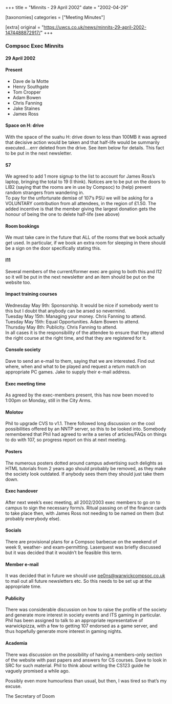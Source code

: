 +++
title = "Minnits - 29 April 2002"
date = "2002-04-29"

[taxonomies]
categories = ["Meeting Minutes"]

[extra]
original = "https://uwcs.co.uk/news/minnits-29-april-2002-1474488872917/"
+++

### Compsoc Exec Minnits

#### 29 April 2002

#### Present

  - Dave de la Motte
  - Henry Southgate
  - Tom Cropper
  - Adam Bowen
  - Chris Fanning
  - Jake Staines
  - James Ross

#### Space on H: drive

With the space of the suahu H: drive down to less than 100MB it was agreed that decisive action would be taken and that half-life would be summarily executed….errr deleted from the drive. See item below for details. This fact to be put in the next newsletter.

#### S7

We agreed to add 1 more signup to the list to account for James Ross’s laptop, bringing the total to 19 (I think). Notices are to be put on the doors to LIB2 (saying that the rooms are in use by Compsoc) to (help) prevent random strangers from wandering in.  
To pay for the unfortunate demise of 107’s PSU we will be asking for a VOLUNTARY contribution from all attendees, in the region of £1.50. The added incentive is that the member giving the largest donation gets the honour of being the one to delete half-life (see above)

#### Room bookings

We must take care in the future that ALL of the rooms that we book actually get used. In particular, if we book an extra room for sleeping in there should be a sign on the door specifically stating this.

#### I11

Several members of the current/former exec are going to both this and I12 so it will be put in the next newsletter and an item should be put on the website too.

#### Impact training courses

Wednesday May 9th: Sponsorship. It would be nice if somebody went to this but I doubt that anybody can be arsed so nevermind.  
Tuesday May 15th: Managing your money. Chris Fanning to attend.  
Tuesday May 15th: Equal Opportunities. Adam Bowen to attend.  
Thursday May 8th: Publicity. Chris Fanning to attend.  
In all cases it is the responsibility of the attendee to ensure that they attend the right course at the right time, and that they are registered for it.

#### Console society

Dave to send an e-mail to them, saying that we are interested. Find out where, when and what to be played and request a return match on appropriate PC games. Jake to supply their e-mail address.

#### Exec meeting time

As agreed by the exec-members present, this has now been moved to 1:00pm on Monday, still in the City Arms.

#### Molotov

Phil to upgrade CVS to v1.1. There followed long discussion on the cool possibilities offered by an NNTP server, so this to be looked into. Somebody remembered that Phil had agreed to write a series of articles/FAQs on things to do with 107, so progress report on this at next meeting.

#### Posters

The numerous posters dotted around campus advertising such delights as HTML tutorials from 2 years ago should probably be removed, as they make the society look outdated. If anybody sees them they should just take them down.

#### Exec handover

After next week’s exec meeting, all 2002/2003 exec members to go on to campus to sign the necessary form/s. Ritual passing on of the finance cards to take place then, with James Ross not needing to be named on them (but probably everybody else).

#### Socials

There are provisional plans for a Compsoc barbecue on the weekend of week 9, weather- and exam-permitting. Laserquest was briefly discussed but it was decided that it wouldn’t be feasible this term.

#### Member e-mail

It was decided that in future we should use pe0ns@warwickcompsoc.co.uk to mail out all future newsletters etc. So this needs to be set up at the appropriate time.

#### Publicity

There was considerable discussion on how to raise the profile of the society and generate more interest in society events and ITS gaming in particular. Phil has been assigned to talk to an appropriate representative of warwickpizza, with a few to getting 107 endorsed as a game server, and thus hopefully generate more interest in gaming nights.

#### Academia

There was discussion on the possibility of having a members-only section of the website with past papers and answers for CS courses. Dave to look in SRC for such material. Phil to think about writing the CS123 guide he vaguely promised a while ago.

Possibly even more humourless than usual, but then, I was tired so that’s my excuse.

The Secretary of Doom
